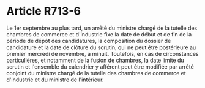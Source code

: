 # Article R713-6

Le 1er septembre au plus tard, un arrêté du ministre chargé de la tutelle des chambres de commerce et d'industrie fixe la date de début et de fin de la période de dépôt des candidatures, la composition du dossier de candidature et la date de clôture du scrutin, qui ne peut être postérieure au premier mercredi de novembre, à minuit. Toutefois, en cas de circonstances particulières, et notamment de la fusion de chambres, la date limite du scrutin et l'ensemble du calendrier y afférent peut être modifiée par arrêté conjoint du ministre chargé de la tutelle des chambres de commerce et d'industrie et du ministre de l'intérieur.
